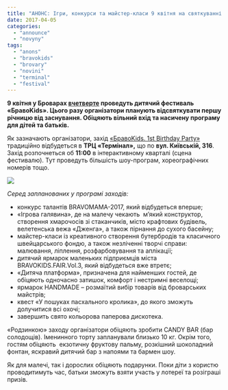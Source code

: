 ```yaml
---
title: "АНОНС: Ігри, конкурси та майстер-класи 9 квітня на святкуванні річниці «БравоKids»"
date: 2017-04-05
categories: 
  - "announce"
  - "novyny"
tags: 
  - "anons"
  - "bravokids"
  - "brovary"
  - "novini"
  - "terminal"
  - "festival"
---
```


**9 квітня у Броварах [вчетверте](https://mpz.brovary.org/svyato-zhyvyh-emotsij/) проведуть дитячий фестиваль «БравоKids». Цього разу організатори планують відсвяткувати першу річницю від заснування. Обіцяють вільний вхід та насичену програму для дітей та батьків.**

Як зазначають організатори, захід [«БравоKids. 1st Birthday Party»](https://www.facebook.com/events/244275766037416/) традиційно відбудеться в **ТРЦ «Термінал»,** що по **вул. Київській, 316**. Захід розпочнеться об **11:00** в інтерактивному кварталі (сцена фестивалю). Тут проведуть більшість шоу-програм, хореографічних номерів тощо.

[![](https://mpz.brovary.org/wp-content/uploads/2017/03/bravokids-afisha-anons.jpg)](https://mpz.brovary.org/wp-content/uploads/2017/03/bravokids-afisha-anons.jpg)

_Серед запланованих у програмі заходів:_

- конкурс талантів BRAVOMAMA-2017, який відбудеться вперше;
- «Ігрова галявина», де на малечу чекають  м’який конструктор, створення хмарочосів зі стаканчиків, місто крафтових будівель, велетенська вежа «Дженга», а також пірнання до сухого басейну;
- майстер-класи із креативного створення бутербродів та класичного швейцарського фондю, а також незліченні творчі справи: малювання, ліплення, розфарбовування та аплікації;
- дитячий ярмарок маленьких підприємців міста BRAVOKIDS.FAIR.Vol.3, який відбудеться вже втретє;
- «Дитяча платформа», призначена для найменших гостей, де обіцяють одночасно затишок, комфорт і нестримні веселощі;
- ярмарок HANDMADE – розмаїтий вибір товарів від броварських майстрів;
- квест «У пошуках пасхального кролика», до якого зможуть долучитися всі охочі;
- завершить свято кольорова паперова дискотека.

«Родзинкою» заходу організатори обіцяють зробити CANDY BAR (бар солодощів). Іменинного торту запланували близько 10 кг. Окрім того, гостям обіцяють  екзотичну фруктову пальму, розкішний шоколадний фонтан, яскравий дитячий бар з напоями та бармен шоу.

Як для малечі, так і дорослих обіцяють подарунки. Поки діти з користю проводитимуть час, батьки зможуть взяти участь у лотереї та розіграші призів.
